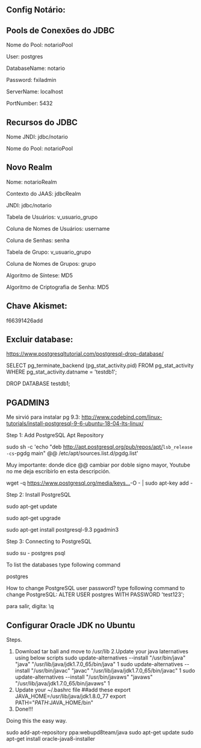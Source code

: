 ## Config Notário:

## Pools de Conexões do JDBC

Nome do Pool: notarioPool

User: postgres

DatabaseName: notario

Password: fxiladmin

ServerName: localhost

PortNumber: 5432

## Recursos do JDBC

Nome JNDI: jdbc/notario

Nome do Pool: notarioPool


## Novo Realm

Nome: notarioRealm

Contexto do JAAS: jdbcRealm
  
JNDI: jdbc/notario
 
Tabela de Usuários: v_usuario_grupo
 
Coluna de Nomes de Usuários: username
 
Coluna de Senhas: senha
 
Tabela de Grupo: v_usuario_grupo
 
Coluna de Nomes de Grupos: grupo
 
Algoritmo de Síntese: MD5
 
Algoritmo de Criptografia de Senha: MD5
 
## Chave Akismet: 
f66391426add

## Excluir database:
https://www.postgresqltutorial.com/postgresql-drop-database/

SELECT
	pg_terminate_backend (pg_stat_activity.pid)
FROM
	pg_stat_activity
WHERE
	pg_stat_activity.datname = 'testdb1';
	
	
	
DROP DATABASE testdb1;

## PGADMIN3

Me sirvió para instalar pg 9.3:
http://www.codebind.com/linux-tutorials/install-postgresql-9-6-ubuntu-18-04-lts-linux/

Step 1: Add PostgreSQL Apt Repository

 sudo sh -c 'echo "deb http://apt.postgresql.org/pub/repos/apt/​ `lsb_release -cs`-pgdg main" @@ /etc/apt/sources.list.d/pgdg.list'

Muy importante: donde dice @@ cambiar por  doble signo mayor, Youtube no me deja escribirlo en esta descripción.

 wget -q https://www.postgresql.org/media/keys...​ -O - | sudo apt-key add -


Step 2: Install PostgreSQL

 sudo apt-get update

 sudo apt-get upgrade
 
 sudo apt-get install postgresql-9.3 pgadmin3



Step 3: Connecting to PostgreSQL

 sudo su - postgres
 psql

 To list the databases  type following command

 postgres


 How to change PostgreSQL user password? type following command to change PostgreSQL:
 ALTER USER postgres WITH PASSWORD 'test123';

 para salir, digita:     \q
 
 ## Configurar Oracle JDK no Ubuntu
 
 Steps.
1. Download tar ball and move to /usr/lib
2.Update your java laternatives using below scripts
sudo update-alternatives --install "/usr/bin/java" "java" "/usr/lib/java/jdk1.7.0_65/bin/java" 1
sudo update-alternatives --install "/usr/bin/javac" "javac" "/usr/lib/java/jdk1.7.0_65/bin/javac" 1
sudo update-alternatives --install "/usr/bin/javaws" "javaws" "/usr/lib/java/jdk1.7.0_65/bin/javaws" 1
3. Update your ~/.bashrc file
##add​ these
export JAVA_HOME=/usr/lib/java/jdk1.8.0_77
export PATH="$PATH:$JAVA_HOME/bin"
4. Done!!!

Doing this the easy way.

sudo add-apt-repository ppa:webupd8team/java
sudo apt-get update
sudo apt-get install oracle-java8-installer

